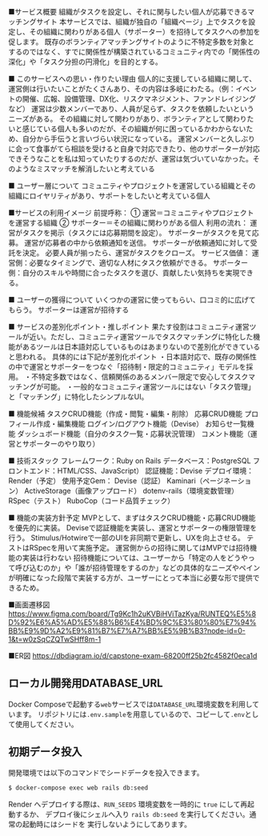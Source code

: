 ■サービス概要
組織がタスクを設定し、それに関与したい個人が応募できるマッチングサイト
本サービスでは、組織が独自の「組織ページ」上でタスクを設定し、その組織に関わりがある個人（サポーター）を招待してタスクへの参加を促します。
既存のボランティアマッチングサイトのように不特定多数を対象とするのではなく、すでに関係性が構築されているコミュニティ内での「関係性の深化」や「タスク分担の円滑化」を目的とする。

■ このサービスへの思い・作りたい理由
個人的に支援している組織に関して、運営側は行いたいことがたくさんあり、その内容は多岐にわたる。（例：イベントの開催、広報、設備管理、DX化、リスクマネジメント、ファンドレイジングなど）
運営は少数メンバーであり、人員が足らず、タスクを依頼したいというニーズがある。
その組織に対して関わりがあり、ボランティアとして関わりたいと感じている個人も多いのだが、その組織が何に困っているかわからないため、自分から手伝うと言いづらい状況になっている。
運営メンバーと久しぶりに会って食事がてら相談を受けると自身で対応できたり、他のサポーターが対応できそうなことを私は知っていたりするのだが、運営は気づいていなかった。そのようなミスマッチを解消したいと考えている

■ ユーザー層について
コミュニティやプロジェクトを運営している組織とその組織にロイヤリティがあり、サポートをしたいと考えている個人

■サービスの利用イメージ
前提呼称：
① 運営＝コミュニティやプロジェクトを運営する組織
② サポーター＝その組織に関わりがある個人
利用の流れ：
運営がタスクを掲示（タスクには応募期間を設定）。
サポーターがタスクを見て応募。
運営が応募者の中から依頼通知を送信。
サポーターが依頼通知に対して受託を決定。
必要人員が揃ったら、運営がタスクをクローズ。
サービス価値：
運営側：必要なタイミングで、適切な人材にタスク依頼ができる。
サポーター側：自分のスキルや時間に合ったタスクを選び、貢献したい気持ちを実現できる。



■ ユーザーの獲得について
いくつかの運営に使ってもらい、口コミ的に広げてもらう。
サポーターは運営が招待する

■ サービスの差別化ポイント・推しポイント
果たす役割はコミュニティ運営ツールが近い。ただし、コミュニティ運営ツールでタスクマッチングに特化した機能があるツールは日本語対応しているものはあまりないので差別化ができていると思われる。
具体的には下記が差別化ポイント
・日本語対応で、既存の関係性の中で運営とサポーターをつなぐ「招待制・限定的コミュニティ」モデルを採用。
・不特定多数ではなく、信頼関係のあるメンバー限定で安心してタスクマッチングが可能。
・一般的なコミュニティ運営ツールにはない「タスク管理」と「マッチング」に特化したシンプルなUI。

■ 機能候補
タスクCRUD機能（作成・閲覧・編集・削除）
応募CRUD機能
プロフィール作成・編集機能
ログイン/ログアウト機能（Devise）
お知らせ一覧機能
ダッシュボード機能（自分のタスク一覧・応募状況管理）
コメント機能（運営とサポーターのやり取り）

■ 技術スタック
フレームワーク：Ruby on Rails
データベース：PostgreSQL
フロントエンド：HTML/CSS、JavaScript）
認証機能：Devise
デプロイ環境：Render（予定）
使用予定Gem：
Devise（認証）
Kaminari（ページネーション）
ActiveStorage（画像アップロード）
dotenv-rails（環境変数管理）
RSpec（テスト）
RuboCop（コード品質チェック）

■ 機能の実装方針予定
MVPとして、まずはタスクCRUD機能・応募CRUD機能を優先的に実装。
Deviseで認証機能を実装し、運営とサポーターの権限管理を行う。
Stimulus/Hotwireで一部のUIを非同期で更新し、UXを向上させる。
テストはRSpecを用いて実施予定。
運営側からの招待に関してはMVPでは招待機能の実装は行わない
招待機能については、ユーザーから「特定の人をどうやって呼び込むのか」や「誰が招待管理をするのか」などの具体的なニーズやペインが明確になった段階で実装する方が、ユーザーにとって本当に必要な形で提供できるため。

■画面遷移図
https://www.figma.com/board/Tg9Kc1h2uKVBiHViTazKya/RUNTEQ%E5%8D%92%E6%A5%AD%E5%88%B6%E4%BD%9C%E3%80%80%E7%94%BB%E9%9D%A2%E9%81%B7%E7%A7%BB%E5%9B%B3?node-id=0-1&t=w0zSqCZQTwSHff8m-1

■ER図
https://dbdiagram.io/d/capstone-exam-68200ff25b2fc4582f0eca1d

## ローカル開発用DATABASE_URL
Docker Composeで起動する`web`サービスでは`DATABASE_URL`環境変数を利用しています。
リポジトリには`.env.sample`を用意しているので、コピーして`.env`として使用してください。

## 初期データ投入
開発環境では以下のコマンドでシードデータを投入できます。

```bash
$ docker-compose exec web rails db:seed
```

Render へデプロイする際は、`RUN_SEEDS` 環境変数を一時的に `true` にして再起動するか、
デプロイ後にシェルへ入り `rails db:seed` を実行してください。通常の起動時にはシードを
実行しないようにしてあります。
